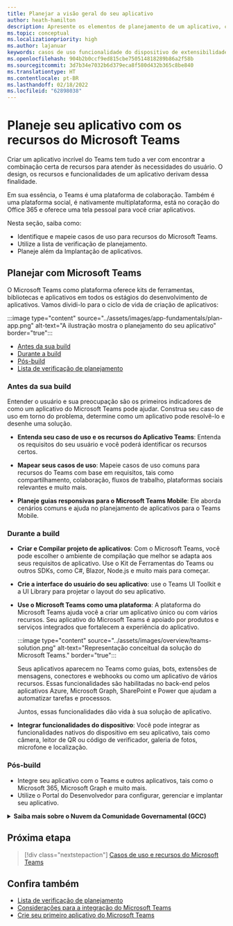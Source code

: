 ```yaml
---
title: Planejar a visão geral do seu aplicativo
author: heath-hamilton
description: Apresente os elementos de planejamento de um aplicativo, compreensão dos casos de uso, recursos do aplicativo e outros recursos do Microsoft Teams.
ms.topic: conceptual
ms.localizationpriority: high
ms.author: lajanuar
keywords: casos de uso funcionalidade do dispositivo de extensibilidade pontos de entrada
ms.openlocfilehash: 904b2b0ccf9ed815cbe750514818289b86a2f58b
ms.sourcegitcommit: 3d7b34e7032b6d379eca8f580d432b365c8be840
ms.translationtype: HT
ms.contentlocale: pt-BR
ms.lasthandoff: 02/18/2022
ms.locfileid: "62898038"
---
```

# <a name="plan-your-app-with-teams-features"></a>Planeje seu aplicativo com os recursos do Microsoft Teams

Criar um aplicativo incrível do Teams tem tudo a ver com encontrar a combinação certa de recursos para atender às necessidades do usuário. O design, os recursos e funcionalidades de um aplicativo derivam dessa finalidade.

Em sua essência, o Teams é uma plataforma de colaboração. Também é uma plataforma social, é nativamente multiplataforma, está no coração do Office 365 e oferece uma tela pessoal para você criar aplicativos.

Nesta seção, saiba como:

 - Identifique e mapeie casos de uso para recursos do Microsoft Teams.
 - Utilize a lista de verificação de planejamento.
 - Planeje além da Implantação de aplicativos.

## <a name="plan-with-teams"></a>Planejar com Microsoft Teams

O Microsoft Teams como plataforma oferece kits de ferramentas, bibliotecas e aplicativos em todos os estágios do desenvolvimento de aplicativos. Vamos dividi-lo para o ciclo de vida de criação de aplicativos:

:::image type="content" source="../assets/images/app-fundamentals/plan-app.png" alt-text="A ilustração mostra o planejamento do seu aplicativo" border="true":::

- [Antes da sua build](#before-you-build)
- [Durante a build](#during-build)
- [Pós-build](#post-build)
- [Lista de verificação de planejamento](../concepts/design/planning-checklist.md)

### <a name="before-you-build"></a>Antes da sua build

Entender o usuário e sua preocupação são os primeiros indicadores de como um aplicativo do Microsoft Teams pode ajudar. Construa seu caso de uso em torno do problema, determine como um aplicativo pode resolvê-lo e desenhe uma solução.

- **Entenda seu caso de uso e os recursos do Aplicativo Teams**: Entenda os requisitos do seu usuário e você poderá identificar os recursos certos.

- **Mapear seus casos de uso**: Mapeie casos de uso comuns para recursos do Teams com base em requisitos, tais como compartilhamento, colaboração, fluxos de trabalho, plataformas sociais relevantes e muito mais.

- **Planeje guias responsivas para o Microsoft Teams Mobile**: Ele aborda cenários comuns e ajuda no planejamento de aplicativos para o Teams Mobile.

### <a name="during-build"></a>Durante a build

- **Criar e Compilar projeto de aplicativos**: Com o Microsoft Teams, você pode escolher o ambiente de compilação que melhor se adapta aos seus requisitos de aplicativo. Use o Kit de Ferramentas do Teams ou outros SDKs, como C#, Blazor, Node.js e muito mais para começar.

- **Crie a interface do usuário do seu aplicativo**: use o Teams UI Toolkit e a UI Library para projetar o layout do seu aplicativo.

- **Use o Microsoft Teams como uma plataforma**: A plataforma do Microsoft Teams ajuda você a criar um aplicativo único ou com vários recursos. Seu aplicativo do Microsoft Teams é apoiado por produtos e serviços integrados que fortalecem a experiência do aplicativo.

    :::image type="content" source="../assets/images/overview/teams-solution.png" alt-text="Representação conceitual da solução do Microsoft Teams." border="true":::

    Seus aplicativos aparecem no Teams como guias, bots, extensões de mensagens, conectores e webhooks ou como um aplicativo de vários recursos. Essas funcionalidades são habilitadas no back-end pelos aplicativos Azure, Microsoft Graph, SharePoint e Power que ajudam a automatizar tarefas e processos.

    Juntos, essas funcionalidades dão vida à sua solução de aplicativo.

- **Integrar funcionalidades do dispositivo**: Você pode integrar as funcionalidades nativos do dispositivo em seu aplicativo, tais como câmera, leitor de QR ou código de verificador, galeria de fotos, microfone e localização.

### <a name="post-build"></a>Pós-build

- Integre seu aplicativo com o Teams e outros aplicativos, tais como o Microsoft 365, Microsoft Graph e muito mais.
- Utilize o Portal do Desenvolvedor para configurar, gerenciar e implantar seu aplicativo.

<details>
<summary><b>Saiba mais sobre o Nuvem da Comunidade Governamental (GCC)</b></summary>

Nuvem da Comunidade Governamental é uma cópia do ambiente comercial focada no governo. O Departamento de Defesa (DOD) e os prestadores de serviço federais devem atender aos rigorosos requisitos de segurança cibernética e conformidade. Para esse fim, a GCC-High foi criada para atender às necessidades dos prestadores de serviços Federais e do DOD. A GCC-High é uma cópia da nuvem do DOD, mas existe em seu próprio ambiente soberano. A nuvem do DOD foi criada somente para o Departamento de Defesa.

A tabela a seguir inclui os recursos e a disponibilidade do Teams para a GCC, GCC-High e o DOD:

| Recursos   | CCG | GCC-High | DOD |
|-------------|---------|---|---|
| Aplicativos de propriedade de Teams como em aplicativos desenvolvidos internamente | ✔️ O aplicativo está habilitado se tiver a GCC. | ✔️ O aplicativo está habilitado se tiver a GCC-High. | ✔️ O aplicativo está habilitado se tiver o DOD. |
| Aplicativos da Microsoft | ✔️ Aplicativos da Microsoft compatíveis com o GCC | ✔️ Aplicativos da Microsoft compatíveis com a GCC-High. | ✔️ Aplicativos da Microsoft compatíveis com o DOD |
| Aplicativos 3p ou de terceiros | ✔️ Aplicativos de terceiros estão disponíveis. Desativado por padrão e o administrador de locatários utiliza seu próprio critério para habilita-lo. | ❌ | ❌ |
| Bots | ✔️ | ❌ | ❌ |
| Aplicativos de guia personalizados ou Lob |  ✔️ | ✔️ | ✔️ |
| Sideload de aplicativos | ✔️ | ❌ | ❌ |
| Bots personalizados ou Lob | ✔️ | ❌ | ❌ |
| Extensões de mensagens personalizadas | ❌ | ❌ | ❌ |
| Conectores personalizados | ❌ | ❌ | ❌ |

A lista a seguir ajuda a identificar a disponibilidade da GCC, GCC High e do DOD para os recursos:

- Para aplicativos de terceiros, consulte [aplicativos Web](../samples/integrating-web-apps.md) e [extensibilidade de aplicativos de reunião](../apps-in-teams-meetings/meeting-app-extensibility.md).
- Para bots, consulte [criar seu primeiro bot de conversação para o Teams](../get-started/first-app-bot.md), [criação do seu bot do Teams](../bots/design/bots.md), [adicionar bots aos aplicativos do Microsoft Teams](../resources/bot-v3/bots-overview.md) e [bots no Teams](../bots/what-are-bots.md).
- Para aplicativos de sideload, consulte [permitir que seu aplicativo Microsoft Teams seja personalizado](../concepts/design/enable-app-customization.md), [distribuir seu aplicativo Microsoft Teams](../concepts/deploy-and-publish/apps-publish-overview.md) e [Carregar seu aplicativo no Teams ](../concepts/deploy-and-publish/apps-upload.md).
- Para conectores personalizados, consulte [criar conectores do Office 365 para Microsoft Teams](../webhooks-and-connectors/how-to/connectors-creating.md).

</details>

## <a name="next-step"></a>Próxima etapa

> [!div class="nextstepaction"]
> [Casos de uso e recursos do Microsoft Teams](design/understand-use-cases.md)

## <a name="see-also"></a>Confira também

- [Lista de verificação de planejamento](../concepts/design/planning-checklist.md)
- [Considerações para a integração do Microsoft Teams](../samples/integrating-web-apps.md)
- [Crie seu primeiro aplicativo do Microsoft Teams ](../build-your-first-app/build-first-app-overview.md)
